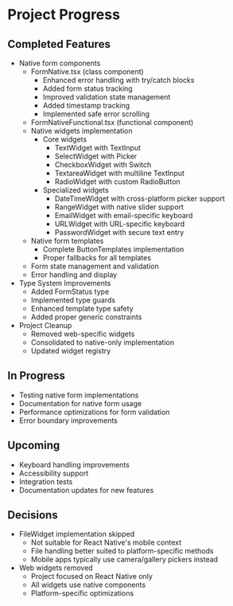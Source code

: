 # Project Progress

## Completed Features
- Native form components
  * FormNative.tsx (class component)
    - Enhanced error handling with try/catch blocks
    - Added form status tracking
    - Improved validation state management
    - Added timestamp tracking
    - Implemented safe error scrolling
  * FormNativeFunctional.tsx (functional component)
  * Native widgets implementation
    - Core widgets
      * TextWidget with TextInput
      * SelectWidget with Picker
      * CheckboxWidget with Switch
      * TextareaWidget with multiline TextInput
      * RadioWidget with custom RadioButton
    - Specialized widgets
      * DateTimeWidget with cross-platform picker support
      * RangeWidget with native slider support
      * EmailWidget with email-specific keyboard
      * URLWidget with URL-specific keyboard
      * PasswordWidget with secure text entry
  * Native form templates
    - Complete ButtonTemplates implementation
    - Proper fallbacks for all templates
  * Form state management and validation
  * Error handling and display
- Type System Improvements
  * Added FormStatus type
  * Implemented type guards
  * Enhanced template type safety
  * Added proper generic constraints
- Project Cleanup
  * Removed web-specific widgets
  * Consolidated to native-only implementation
  * Updated widget registry

## In Progress
- Testing native form implementations
- Documentation for native form usage
- Performance optimizations for form validation
- Error boundary improvements

## Upcoming
- Keyboard handling improvements
- Accessibility support
- Integration tests
- Documentation updates for new features

## Decisions
- FileWidget implementation skipped
  * Not suitable for React Native's mobile context
  * File handling better suited to platform-specific methods
  * Mobile apps typically use camera/gallery pickers instead
- Web widgets removed
  * Project focused on React Native only
  * All widgets use native components
  * Platform-specific optimizations
